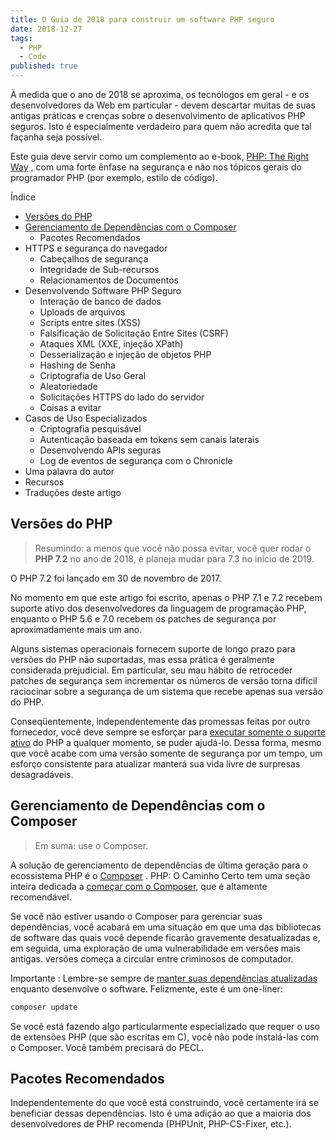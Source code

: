 ```yaml
---
title: O Guia de 2018 para construir um software PHP seguro
date: 2018-12-27
tags:
  - PHP
  - Code
published: true
---
```


À medida que o ano de 2018 se aproxima, os tecnólogos em geral - e os desenvolvedores da Web em particular - devem descartar muitas de suas antigas práticas e crenças sobre o desenvolvimento de aplicativos PHP seguros. Isto é especialmente verdadeiro para quem não acredita que tal façanha seja possível.

Este guia deve servir como um complemento ao e-book, [PHP: The Right Way](http://www.phptherightway.com/) , com uma forte ênfase na segurança e não nos tópicos gerais do programador PHP (por exemplo, estilo de código).

Índice

- [Versões do PHP](#versoes-do-php)
- [Gerenciamento de Dependências com o Composer](#gerenciamento-de-dependencias-com-o-composer)
  - Pacotes Recomendados
- HTTPS e segurança do navegador
  - Cabeçalhos de segurança
  - Integridade de Sub-recursos
  - Relacionamentos de Documentos
- Desenvolvendo Software PHP Seguro
  - Interação de banco de dados
  - Uploads de arquivos
  - Scripts entre sites (XSS)
  - Falsificação de Solicitação Entre Sites (CSRF)
  - Ataques XML (XXE, injeção XPath)
  - Desserialização e injeção de objetos PHP
  - Hashing de Senha
  - Criptografia de Uso Geral
  - Aleatoriedade
  - Solicitações HTTPS do lado do servidor
  - Coisas a evitar
- Casos de Uso Especializados
  - Criptografia pesquisável
  - Autenticação baseada em tokens sem canais laterais
  - Desenvolvendo APIs seguras
  - Log de eventos de segurança com o Chronicle
- Uma palavra do autor
- Recursos
- Traduções deste artigo

## Versões do PHP ##

>Resumindo: a menos que você não possa evitar, você quer rodar o **PHP 7.2** no ano de 2018, e planeja mudar para 7.3 no início de 2019.

O PHP 7.2 foi lançado em 30 de novembro de 2017.

No momento em que este artigo foi escrito, apenas o PHP 7.1 e 7.2 recebem suporte ativo dos desenvolvedores da linguagem de programação PHP, enquanto o PHP 5.6 e 7.0 recebem os patches de segurança por aproximadamente mais um ano.

Alguns sistemas operacionais fornecem suporte de longo prazo para versões do PHP não suportadas, mas essa prática é geralmente considerada prejudicial. Em particular, seu mau hábito de retroceder patches de segurança sem incrementar os números de versão torna difícil raciocinar sobre a segurança de um sistema que recebe apenas sua versão do PHP.

Conseqüentemente, independentemente das promessas feitas por outro fornecedor, você deve sempre se esforçar para [executar somente o suporte ativo](http://php.net/supported-versions.php) do PHP a qualquer momento, se puder ajudá-lo. Dessa forma, mesmo que você acabe com uma versão somente de segurança por um tempo, um esforço consistente para atualizar manterá sua vida livre de surpresas desagradáveis.

## Gerenciamento de Dependências com o Composer ##

>Em suma: use o Composer.

A solução de gerenciamento de dependências de última geração para o ecossistema PHP é o [Composer](https://getcomposer.org/) . PHP: O Caminho Certo tem uma seção inteira dedicada a [começar com o Composer](http://www.phptherightway.com/#dependency_management), que é altamente recomendável.

Se você não estiver usando o Composer para gerenciar suas dependências, você acabará em uma situação em que uma das bibliotecas de software das quais você depende ficarão gravemente desatualizadas e, em seguida, uma exploração de uma vulnerabilidade em versões mais antigas. versões começa a circular entre criminosos de computador.

Importante : Lembre-se sempre de [manter suas dependências atualizadas](http://www.phptherightway.com/#updating-your-dependencies) enquanto desenvolve o software. Felizmente, este é um one-liner:

```php
composer update
```

Se você está fazendo algo particularmente especializado que requer o uso de extensões PHP (que são escritas em C), você não pode instalá-las com o Composer. Você também precisará do PECL.

## Pacotes Recomendados ##

Independentemente do que você está construindo, você certamente irá se beneficiar dessas dependências. Isto é uma adição ao que a maioria dos desenvolvedores de PHP recomenda (PHPUnit, PHP-CS-Fixer, etc.).





